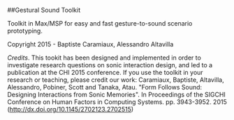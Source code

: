 ##Gestural Sound Toolkit

Toolkit in Max/MSP for easy and fast gesture-to-sound scenario prototyping. 

Copyright 2015 - Baptiste Caramiaux, Alessandro Altavilla

*Credits*. This tookit has been designed and implemented in order to investigate research questions on sonic interaction design, and led to a publication at the CHI 2015 conference. If you use the toolkit in your research or teaching, please credit our work:
Caramiaux, Baptiste, Altavilla, Alessandro, Pobiner, Scott and Tanaka, Atau. "Form Follows Sound: Designing Interactions from Sonic Memories". In Proceedings of the SIGCHI Conference on Human Factors in Computing Systems. pp. 3943-3952. 2015 (http://dx.doi.org/10.1145/2702123.2702515)
